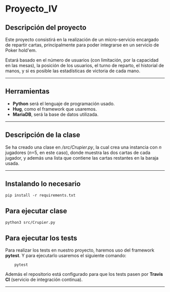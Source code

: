 # Proyecto_IV

## Descripción del proyecto

Este proyecto consistirá en la realización de un micro-servicio encargado de repartir cartas, principalmente para poder integrarse en un servicio de Poker hold'em.

Estará basado en el número de usuarios (con limitación, por la capacidad en las mesas), la posición de los usuarios, el turno de reparto, el historial de manos, y si es posible las estadísticas de victoria de cada mano.

---
## Herramientas
- **Python** será el lenguaje de programación usado.
- **Hug**, como el framework que usaremos.
- **MariaDB**, será la base de datos utilizada.

---
## Descripción de la clase
Se ha creado una clase en */src/Crupier.py*, la cual crea una instancia con *n* jugadores (*n*=5, en este caso), donde muestra las dos cartas de cada jugador, y además una lista que contiene las cartas restantes en la baraja usada.  

---
## Instalando lo necesario
    pip install -r requirements.txt

## Para ejecutar clase
  	python3 src/Crupier.py

## Para ejecutar los tests
Para realizar los tests en nuestro proyecto, haremos uso del framework  **pytest**. Y para ejecutarlo usaremos el siguiente comando:

      	pytest

Además el repositorio está configurado para que los tests pasen por **Travis CI** (servicio de integración continua).

---
